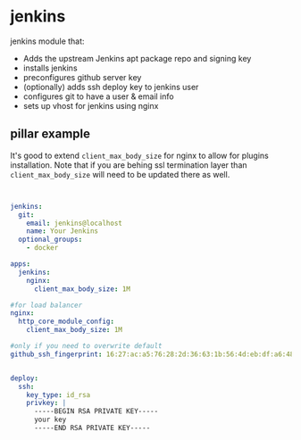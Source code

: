 jenkins
=======

jenkins module that:
 - Adds the upstream Jenkins apt package repo and signing key
 - installs jenkins
 - preconfigures github server key
 - (optionally) adds ssh deploy key to jenkins user
 - configures git to have a user & email info
 - sets up vhost for jenkins using nginx


pillar example
--------------
It's good to extend `client_max_body_size` for nginx to allow for plugins installation. Note that if you are behing ssl termination layer than `client_max_body_size` will need to be updated there as well.


```yaml


jenkins:
  git:
    email: jenkins@localhost
    name: Your Jenkins
  optional_groups:
    - docker

apps:
  jenkins:
    nginx:
      client_max_body_size: 1M

#for load balancer
nginx:
  http_core_module_config:
    client_max_body_size: 1M

#only if you need to overwrite default
github_ssh_fingerprint: 16:27:ac:a5:76:28:2d:36:63:1b:56:4d:eb:df:a6:48


deploy:
  ssh:
    key_type: id_rsa
    privkey: |
      -----BEGIN RSA PRIVATE KEY-----
      your key
      -----END RSA PRIVATE KEY-----


```
